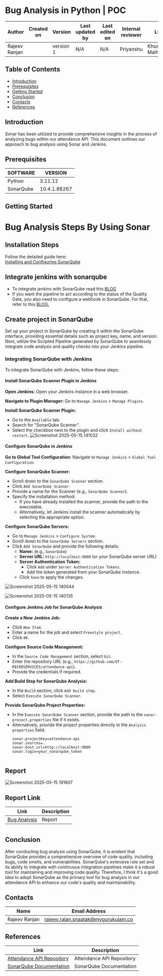 # Bug Analysis in Python | POC


| Author      | Created on  | Version    | Last updated by | Last edited on | Internal reviewer |   L0     |    L1     |    L2   |
|-------------|-------------|------------|-----------------|----------------|-------------------|----------|-----------|-----------|
| Rajeev Ranjan    |     | version 1  | N/A        |     N/A   |     Priyanshu         | Khushi Malhotra  | Mukul Joshi     | Piyush Upadhyay  | 


## Table of Contents
- [Introduction](#introduction)
- [Prerequisites](#prerequisites)
- [Getting Started](#getting-started)
- [Conclusion](#conclusion)
- [Contacts](#contacts)
- [References](#references)

## Introduction
Sonar has been utilized to provide comprehensive insights in the process of analyzing bugs within our attendance API. This document outlines our approach to bug analysis using Sonar and Jenkins.

## Prerequisites

|SOFTWARE|	VERSION|
|----|---------------|
|Python|  3.11.12 |
| SonarQube | 10.4.1.88267  |


## Getting Started

# Bug Analysis Steps By Using Sonar
## Installation Steps
Follow the detailed guide here:  
[Installing and Configuring SonarQube](https://medium.com/@sugam.arora23/installing-and-configuring-sonarqube-on-aws-ec2-a-step-by-step-guide-defd8955eb30)
## Integrate jenkins with sonarqube

- To integrate jenkins with SonarQube read this [BLOG](https://sunilhari.medium.com/how-to-integrate-sonarqube-and-jenkins-721d5efd3cb6)
- If you want the pipeline to act according to the status of the Quality Gate, you also need to configure a webhook in SonarQube. For that, refer to this [BLOG.](https://tomgregory.com/jenkins/sonarqube-quality-gates-in-jenkins-build-pipeline/)

## Create project in SonarQube

Set up your project in SonarQube by creating it within the SonarQube interface, providing essential details such as project key, name, and version. Next, utilize the Scripted Pipeline generated by SonarQube to seamlessly integrate code analysis and quality checks into your Jenkins pipeline.

### Integrating SonarQube with Jenkins

To integrate SonarQube with Jenkins, follow these steps:

#### Install SonarQube Scanner Plugin in Jenkins

**Open Jenkins:**
Open your Jenkins instance in a web browser.

**Navigate to Plugin Manager:**
Go to `Manage Jenkins` > `Manage Plugins`.

**Install SonarQube Scanner Plugin:**
- Go to the `Available` tab.
- Search for "SonarQube Scanner".
- Select the checkbox next to the plugin and click `Install without restart`.
![Screenshot 2025-05-15 141032](https://github.com/user-attachments/assets/b0ec2f08-3a6f-406f-ba79-a8d3be1df766)



#### Configure SonarQube in Jenkins

**Go to Global Tool Configuration:**
Navigate to `Manage Jenkins` > `Global Tool Configuration`.

**Configure SonarQube Scanner:**
- Scroll down to the `SonarQube Scanner` section.
- Click `Add SonarQube Scanner`.
- Provide a name for the Scanner (e.g., `SonarQube Scanner`).
- Specify the installation method:
  - If you have already installed the scanner, provide the path to the executable.
  - Alternatively, let Jenkins install the scanner automatically by selecting the appropriate option.




**Configure SonarQube Servers:**
- Go to `Manage Jenkins` > `Configure System`.
- Scroll down to the `SonarQube Servers` section.
- Click `Add SonarQube` and provide the following details:
  - **Name:** (e.g., `SonarQube`)
  - **Server URL:** `http://localhost:9000` (or your SonarQube server URL)
  - **Server Authentication Token:**
    - Click `Add` under `Server Authentication Tokens`.
    - Add the token generated from your SonarQube instance.
  - Click `Save` to apply the changes.

![Screenshot 2025-05-15 140044](https://github.com/user-attachments/assets/250171f6-81fc-4a17-af3d-f31a954f0379)



![Screenshot 2025-05-15 140135](https://github.com/user-attachments/assets/2aaf9f75-f90e-482b-a9b9-0a5d0e6879a4)




#### Configure Jenkins Job for SonarQube Analysis

**Create a New Jenkins Job:**
- Click `New Item`.
- Enter a name for the job and select `Freestyle project`.
- Click `OK`.

**Configure Source Code Management:**
- In the `Source Code Management` section, select `Git`.
- Enter the repository URL (e.g., `https://github.com/OT-MICROSERVICES/attendance-api`).
- Provide the credentials if required.

**Add Build Step for SonarQube Analysis:**
- In the `Build` section, click `Add build step`.
- Select `Execute SonarQube Scanner`.

**Provide SonarQube Project Properties:**
- In the `Execute SonarQube Scanner` section, provide the path to the `sonar-project.properties` file if it exists.
- Alternatively, provide the project properties directly in the `Analysis properties` field:
  ```properties
  sonar.projectKey=attendance-api
  sonar.sources=.
  sonar.host.url=http://localhost:9000
  sonar.login=your_sonarqube_token


## Report

![Screenshot 2025-05-15 191607](https://github.com/user-attachments/assets/087a5773-6692-4b52-839f-ce0e43ab234f)




 ## **Report Link** 
| Link         | Description         |
|--------------|------------------------|
| [Bug Analysis](https://github.com/avengers-p11/Documentation/blob/main/Application%20CI%20Design/Python%20CI%20Checks/Bug%20Analysis/analyses.pb)| Report |
#


## Conclusion
After conducting bug analysis using SonarQube, it is evident that SonarQube provides a comprehensive overview of code quality, including bugs, code smells, and vulnerabilities. SonarQube's extensive rule set and its ability to integrate with continuous integration pipelines make it a robust tool for maintaining and improving code quality. Therefore, I think it's a good idea to adopt SonarQube as the primary tool for bug analysis in our attendance API to enhance our code's quality and maintainability.


## Contacts

| Name| Email Address      |
|-----|--------------------------|
| Rajeev Ranjan          |     rajeev.rajan.snaatak@mygurukulam.co |


## References

| Link                                                                                                      | Description                          |
|-----------------------------------------------------------------------------------------------------------|--------------------------------------|
| [Attendance API Repository](https://github.com/OT-MICROSERVICES/attendance-api)                           | Attendance API Repository            |
| [SonarQube Documentation](https://docs.sonarqube.org/latest/)                                             | SonarQube Documentation              |

